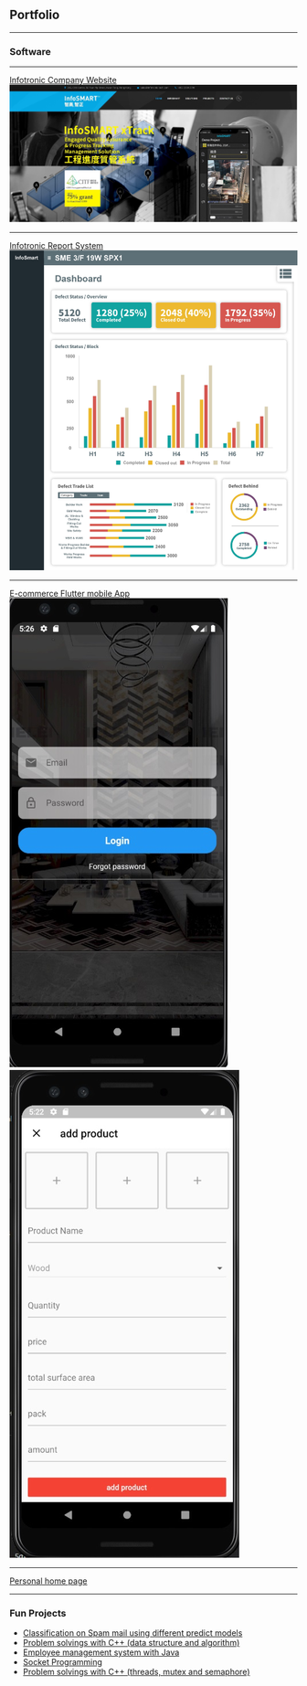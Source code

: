 ## Portfolio

---

### Software 

---
[Infotronic Company Website](https://infosmart.io)
<br />
<img src="images/web.jpg?raw=true" style="width: 480;height: 480"/>

---

[Infotronic Report System](http://42.200.149.215:9854/custom-report)
<img src="images/Updated (003)-page-001.jpg?raw=true"/>

---
[E-commerce Flutter mobile App](https://github.com/cyleung428/flutterecom)
<br />
<img src="images/app1.jpg?raw=true" style="width: 480;height: 480"/>
<img src="images/app2.jpg?raw=true" style="width: 480;height: 480"/>

---
[Personal home page](https://myfreelance-291c7.web.app/)

---

### Fun Projects

- [Classification on Spam mail using different predict models](https://github.com/cyleung428/Classification-on-spam-mail/blob/master/Project2.ipynb)
- [Problem solvings with C++ (data structure and algorithm)](https://github.com/cyleung428/Cpp-problem-solving/tree/master)
- [Employee management system with Java](https://github.com/cyleung428/CS2312/tree/master)
- [Socket Programming](https://github.com/cyleung428/socket_programming/tree/master)
- [Problem solvings with C++ (threads, mutex and semaphore)](https://github.com/cyleung428/cpp_mutux_semaphore)
